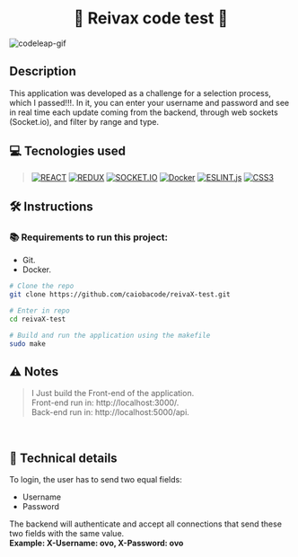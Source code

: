 <h1 align="center">🧪 Reivax code test 🧪</h1>

<img alt="codeleap-gif" src="./reivax.gif"></img>


## Description
<p>This application was developed as a challenge for a selection process, which I passed!!!. In it, you can enter your username and password and see in real time each update coming from the backend, through web sockets (Socket.io), and filter by range and type.</p>

## 💻 Tecnologies used
> [![REACT][REACT]][REACT-url]
[![REDUX][REDUX]][REDUX-url]
[![SOCKET.IO][SOCKET.IO]][SOCKET.IO-url]
[![Docker][Docker]][Docker-url]
[![ESLINT.js][ESLINT]][ESLINT-url]
[![CSS3][CSS3]][CSS3-url]

## 🛠️ Instructions

### 📚 Requirements to run this project:
- Git.
- Docker.

```bash
# Clone the repo
git clone https://github.com/caiobacode/reivaX-test.git

# Enter in repo
cd reivaX-test

# Build and run the application using the makefile
sudo make
```

## ⚠️ Notes

> I Just build the Front-end of the application.<br/>
> Front-end run in: http://localhost:3000/.<br/>
> Back-end run in: http://localhost:5000/api.
<br/>

## 🧮 Technical details

To login, the user has to send two equal fields:

- Username
- Password

The backend will authenticate and accept all connections that send these two fields with the same value.<br/><strong>Example: X-Username: ovo, X-Password: ovo</strong>



[JavaScript]: https://img.shields.io/badge/-JavaScript-F7DF1E?style=for-the-badge&logo=node.js&logoColor=black
[JavaScript-url]: https://www.javascript.com
[REACT]: https://img.shields.io/badge/-React.js-20232A?style=for-the-badge&logo=react
[REACT-url]: https://legacy.reactjs.org/docs/getting-started.html

[REDUX]: https://img.shields.io/badge/-Redux-764abc?style=for-the-badge&logo=redux&logoColor=black
[REDUX-url]: https://redux.js.org

[CSS3]: https://img.shields.io/badge/css_3-1572B6?style=for-the-badge&logo=css3&logoColor=white
[CSS3-url]: https://developer.mozilla.org/pt-BR/docs/Web/CSS

[ESLINT]: https://img.shields.io/badge/-Eslint-4B32C3?style=for-the-badge&logo=eslint&logoColor=black
[ESLINT-url]: https://eslint.org

[SOCKET.IO]: https://img.shields.io/badge/-Socket.io-010101?style=for-the-badge&logo=socket.io&logoColor=white
[SOCKET.IO-url]: https://socket.io

[PYTHON]: https://img.shields.io/badge/-Python-FFD43B?style=for-the-badge&logo=python&logoColor=3776AB
[PYTHON-URL]: https://www.python.org

[DOCKER]: https://img.shields.io/badge/Docker-0db7ed?style=for-the-badge&logo=docker&logoColor=white
[DOCKER-url]: https://www.docker.com
